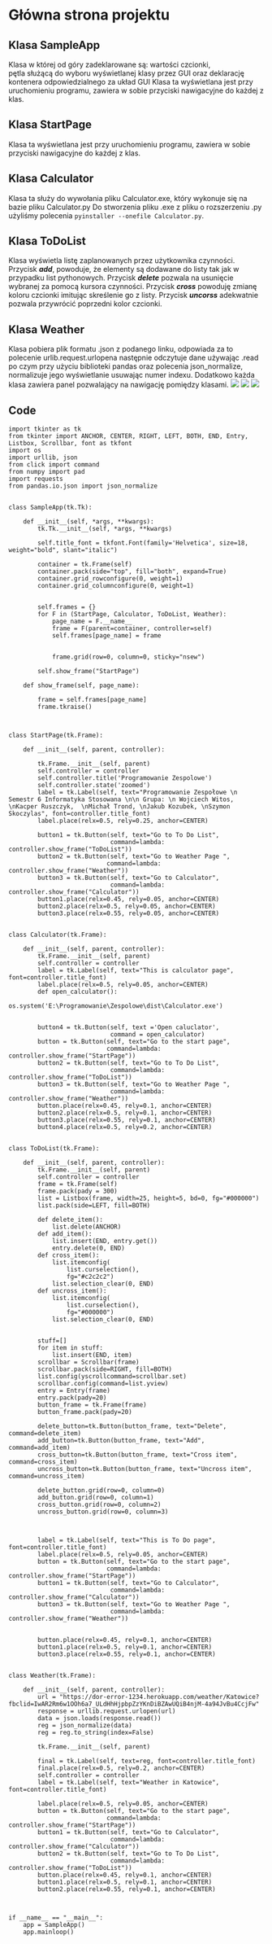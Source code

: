 # Główna strona projektu

## Klasa SampleApp
Klasa w której  od góry zadeklarowane są: wartości czcionki,  
pętla służącą do wyboru wyświetlanej klasy przez GUI oraz deklarację kontenera odpowiedzialnego za układ GUI
Klasa ta wyświetlana jest przy uruchomieniu programu, zawiera w sobie przyciski nawigacyjne do każdej z klas.
## Klasa StartPage
Klasa ta wyświetlana jest przy uruchomieniu programu, zawiera w sobie przyciski nawigacyjne do każdej z klas.
## Klasa Calculator
Klasa ta służy do wywołania pliku Calculator.exe, który wykonuje się na bazie pliku Calculator.py
Do stworzenia pliku .exe z pliku o rozszerzeniu .py użyliśmy polecenia `pyinstaller --onefile Calculator.py`.
## Klasa ToDoList
Klasa wyświetla listę zaplanowanych przez użytkownika czynności.  
Przycisk ***add***, powoduje, że elementy  są dodawane do listy tak jak w przypadku list pythonowych. Przycisk ***delete*** pozwala na usunięcie wybranej za pomocą kursora czynności. Przycisk ***cross*** powoduję zmianę koloru czcionki imitując skreślenie go z listy. Przycisk ***uncorss*** adekwatnie pozwala przywrócić poprzedni kolor czcionki.
## Klasa Weather
Klasa pobiera plik formatu .json z podanego linku, odpowiada za to polecenie urlib.request.urlopena następnie odczytuje dane używając .read po czym przy użyciu biblioteki pandas oraz polecenia json_normalize, normalizuje jego wyświetlanie usuwając numer indexu.
Dodatkowo każda klasa zawiera panel pozwalający na nawigację pomiędzy klasami.
![](images/MainPage.png)
![](images/ToDo.png)
![](images/Weather.png)
## Code
```
import tkinter as tk           
from tkinter import ANCHOR, CENTER, RIGHT, LEFT, BOTH, END, Entry, Listbox, Scrollbar, font as tkfont
import os
import urllib, json
from click import command
from numpy import pad
import requests
from pandas.io.json import json_normalize


class SampleApp(tk.Tk):

    def __init__(self, *args, **kwargs):
        tk.Tk.__init__(self, *args, **kwargs)

        self.title_font = tkfont.Font(family='Helvetica', size=18, weight="bold", slant="italic")

        container = tk.Frame(self)
        container.pack(side="top", fill="both", expand=True)
        container.grid_rowconfigure(0, weight=1)
        container.grid_columnconfigure(0, weight=1)
        

        self.frames = {}
        for F in (StartPage, Calculator, ToDoList, Weather):
            page_name = F.__name__
            frame = F(parent=container, controller=self)
            self.frames[page_name] = frame


            frame.grid(row=0, column=0, sticky="nsew")

        self.show_frame("StartPage")

    def show_frame(self, page_name):

        frame = self.frames[page_name]
        frame.tkraise()
        


class StartPage(tk.Frame):
    
    def __init__(self, parent, controller):
 
        tk.Frame.__init__(self, parent)
        self.controller = controller
        self.controller.title('Programowanie Zespolowe')
        self.controller.state('zoomed')
        label = tk.Label(self, text="Programowanie Zespołowe \n Semestr 6 Informatyka Stosowana \n\n Grupa: \n Wojciech Witos, \nKacper Ruszczyk,  \nMichał Trond, \nJakub Kozubek, \nSzymon Skoczylas", font=controller.title_font)
        label.place(relx=0.5, rely=0.25, anchor=CENTER)
 
        button1 = tk.Button(self, text="Go to To Do List",
                            command=lambda: controller.show_frame("ToDoList"))
        button2 = tk.Button(self, text="Go to Weather Page ",
                           command=lambda: controller.show_frame("Weather"))
        button3 = tk.Button(self, text="Go to Calculator",
                            command=lambda: controller.show_frame("Calculator"))
        button1.place(relx=0.45, rely=0.05, anchor=CENTER)
        button2.place(relx=0.5, rely=0.05, anchor=CENTER)
        button3.place(relx=0.55, rely=0.05, anchor=CENTER)


class Calculator(tk.Frame):

    def __init__(self, parent, controller):
        tk.Frame.__init__(self, parent)
        self.controller = controller
        label = tk.Label(self, text="This is calculator page", font=controller.title_font)
        label.place(relx=0.5, rely=0.05, anchor=CENTER)
        def open_calculator():
            os.system('E:\Programowanie\Zespolowe\dist\Calculator.exe')
        
           
        button4 = tk.Button(self, text ='Open caluclator',
                            command = open_calculator)
        button = tk.Button(self, text="Go to the start page",
                           command=lambda: controller.show_frame("StartPage"))
        button2 = tk.Button(self, text="Go to To Do List",
                            command=lambda: controller.show_frame("ToDoList"))
        button3 = tk.Button(self, text="Go to Weather Page ",
                            command=lambda: controller.show_frame("Weather"))
        button.place(relx=0.45, rely=0.1, anchor=CENTER)
        button2.place(relx=0.5, rely=0.1, anchor=CENTER)
        button3.place(relx=0.55, rely=0.1, anchor=CENTER)
        button4.place(relx=0.5, rely=0.2, anchor=CENTER)


class ToDoList(tk.Frame):

    def __init__(self, parent, controller):
        tk.Frame.__init__(self, parent)
        self.controller = controller
        frame = tk.Frame(self)
        frame.pack(pady = 300)
        list = Listbox(frame, width=25, height=5, bd=0, fg="#000000")
        list.pack(side=LEFT, fill=BOTH)

        def delete_item():
            list.delete(ANCHOR)
        def add_item():
            list.insert(END, entry.get())
            entry.delete(0, END)
        def cross_item():
            list.itemconfig(
                list.curselection(),
                fg="#c2c2c2")
            list.selection_clear(0, END)
        def uncross_item():
            list.itemconfig(
                list.curselection(),
                fg="#000000")
            list.selection_clear(0, END)


        stuff=[]
        for item in stuff:
            list.insert(END, item)
        scrollbar = Scrollbar(frame)
        scrollbar.pack(side=RIGHT, fill=BOTH)
        list.config(yscrollcommand=scrollbar.set)
        scrollbar.config(command=list.yview)
        entry = Entry(frame)
        entry.pack(pady=20) 
        button_frame = tk.Frame(frame)
        button_frame.pack(pady=20)

        delete_button=tk.Button(button_frame, text="Delete", command=delete_item)
        add_button=tk.Button(button_frame, text="Add", command=add_item)
        cross_button=tk.Button(button_frame, text="Cross item", command=cross_item)
        uncross_button=tk.Button(button_frame, text="Uncross item", command=uncross_item)

        delete_button.grid(row=0, column=0)
        add_button.grid(row=0, column=1)
        cross_button.grid(row=0, column=2)
        uncross_button.grid(row=0, column=3)


     
        label = tk.Label(self, text="This is To Do page", font=controller.title_font)
        label.place(relx=0.5, rely=0.05, anchor=CENTER)
        button = tk.Button(self, text="Go to the start page",
                           command=lambda: controller.show_frame("StartPage"))
        button1 = tk.Button(self, text="Go to Calculator",
                            command=lambda: controller.show_frame("Calculator"))
        button3 = tk.Button(self, text="Go to Weather Page ",
                            command=lambda: controller.show_frame("Weather"))
                      

        button.place(relx=0.45, rely=0.1, anchor=CENTER)
        button1.place(relx=0.5, rely=0.1, anchor=CENTER)
        button3.place(relx=0.55, rely=0.1, anchor=CENTER)

    
class Weather(tk.Frame):

    def __init__(self, parent, controller):
        url = "https://dor-error-1234.herokuapp.com/weather/Katowice?fbclid=IwAR2Rm6w1OOh6a7_ULdHhHjpbpZzYKnDiBZAwUQiB4njM-4a94JvBu4CcjFw"
        response = urllib.request.urlopen(url)
        data = json.loads(response.read())
        reg = json_normalize(data)
        reg = reg.to_string(index=False)

        tk.Frame.__init__(self, parent)

        final = tk.Label(self, text=reg, font=controller.title_font)
        final.place(relx=0.5, rely=0.2, anchor=CENTER)
        self.controller = controller
        label = tk.Label(self, text="Weather in Katowice", font=controller.title_font)

        label.place(relx=0.5, rely=0.05, anchor=CENTER)
        button = tk.Button(self, text="Go to the start page",
                           command=lambda: controller.show_frame("StartPage"))
        button1 = tk.Button(self, text="Go to Calculator",
                            command=lambda: controller.show_frame("Calculator"))
        button2 = tk.Button(self, text="Go to To Do List",
                            command=lambda: controller.show_frame("ToDoList"))
        button.place(relx=0.45, rely=0.1, anchor=CENTER)
        button1.place(relx=0.5, rely=0.1, anchor=CENTER)
        button2.place(relx=0.55, rely=0.1, anchor=CENTER)



if __name__ == "__main__":
    app = SampleApp()
    app.mainloop()
```